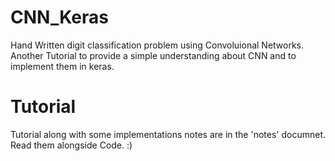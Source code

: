 # CNN_Keras
Hand Written digit classification problem using Convoluional Networks.
Another Tutorial to provide a simple understanding about CNN and to implement them in keras.

# Tutorial
Tutorial along with some implementations notes are in the 'notes' documnet. Read them alongside Code. :)
